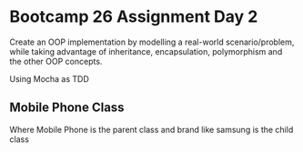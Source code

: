 # Bootcamp 26 Assignment Day 2

Create an OOP implementation by modelling a real-world scenario/problem, while taking advantage of inheritance, encapsulation, polymorphism and the other OOP concepts.

Using Mocha as TDD

## Mobile Phone Class 

Where Mobile Phone is the parent class and brand like samsung is the child class 